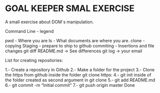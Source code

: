 # GOAL KEEPER SMAL EXERCISE

A small exercise about DOM´s manipulation.

Command Line - legend

pwd - Where you are
ls - What documents are where you are.
clone - copying
Staging - prepare to ship to github
commiting - Insertions and file changes
git diff README.md -> See differences
git log -> your email

List for creating repositories:

1.- Create a repository in Github
2.- Make a folder for the project
3.- Clone the https from github inside the folder
	git clone https:
4.- git init inside of the folder created as second argument in git clone
5.- git add README.md
6.- git commit -m “Initial commit”
7.- git push origin master
Done